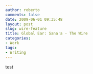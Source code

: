 ```yaml
---
author: roberto
comments: false
date: 2009-06-01 09:35:48
layout: post
slug: wire-feature
title: Global Ear: Sana'a - The Wire  
categories:
- Work
tags:
- Writing
---
```


test
